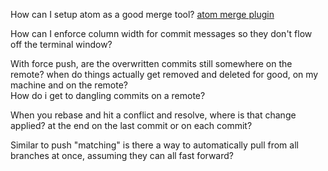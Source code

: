 How can I setup atom as a good merge tool?
[atom merge plugin](https://atom.io/packages/merge-conflicts)

How can I enforce column width for commit messages so they don't flow off the terminal window?

With force push, are the overwritten commits still somewhere on the remote?
when do things actually get removed and deleted for good, on my machine and on the remote?  
How do i get to dangling commits on a remote?

When you rebase and hit a conflict and resolve, where is that change applied?  at the end on the last commit or on each commit?

Similar to push "matching" is there a way to automatically pull from all branches at once, assuming they can all fast forward?
